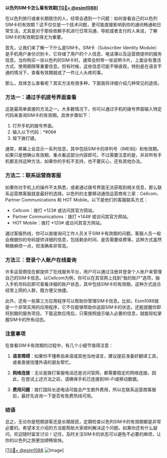 **以色列SIM卡怎么看有效期[[TG💪+ @esim1088](https://t.me/s/esim1088)]**

在以色列旅行或者长期居住的人，经常会遇到一个问题：如何查看自己的以色列SIM卡的有效期？这不仅仅是一个技术问题，更可能直接影响到你的通讯畅通和日常生活。尤其是对于那些依赖手机进行日常沟通、导航或者支付的人来说，了解SIM卡的有效期显得尤为重要。

首先，让我们来了解一下什么是SIM卡。SIM卡（Subscriber Identity Module）是手机用户身份识别卡，它存储了用户的个人信息、电话簿以及运营商提供的服务信息。当你购买一张以色列的SIM卡时，通常会附带一张说明卡片，上面会有激活方式、使用期限等重要信息。但有时候，这些信息可能不够直观，特别是在语言不通的情况下，查看有效期就成了一件让人头疼的事。

那么，具体怎么查看呢？其实方法有很多种，下面我将详细介绍几种常见的途径。

### 方法一：通过手机拨号界面查看

这是最简单直接的方法之一。大多数情况下，你可以通过手机的拨号界面输入特定代码来查询SIM卡的有效期。具体步骤如下：

1. 打开手机的拨号界面。
2. 输入以下代码：*#06#
3. 按下拨打键。

通常，屏幕上会显示一系列信息，其中包括SIM卡的序列号（IMEI码）和有效期。如果只是想确认有效期，重点看这部分内容即可。不过需要注意的是，并非所有手机都支持这种方法，如果你的手机不支持，也不要灰心，还有其他办法。

### 方法二：联系运营商客服

如果你对手机上的操作不太熟悉，或者通过拨号界面无法获取到相关信息，那么联系运营商客服就是最好的选择。以色列的主要移动通信运营商有三家：Cellcom、Partner Communications 和 HOT Mobile。以下是他们的客服联系方式：

- Cellcom：拨打 *123# 或访问其官方网站。
- Partner Communications：拨打 *144# 或访问其官方网站。
- HOT Mobile：拨打 *120# 或访问其官方网站。

通过客服热线，你可以直接询问工作人员关于SIM卡有效期的问题。客服人员一般会根据你的号码提供详细的信息，包括剩余时间、是否需要续费等。这种方式虽然稍微麻烦一点，但准确率非常高。

### 方法三：登录个人账户在线查询

许多运营商现在都提供了在线服务平台，用户可以通过注册并登录个人账户来管理自己的SIM卡信息。以Cellcom为例，你可以在其官网上找到“我的账户”选项，输入手机号码后即可查看详细的账户状态，其中包括SIM卡的有效期。这种方式适合经常上网的人群，既方便又快捷。

此外，还有一些第三方应用程序可以帮助你管理SIM卡信息。比如，Esim1088就是一个非常实用的应用程序，它不仅能够帮助你追踪SIM卡的状态，还能提醒你即将到期的服务项目。下载这款应用后，只需按照提示输入必要的信息，就能轻松掌握SIM卡的所有动态。

### 注意事项

在查看SIM卡有效期的过程中，有几个小细节值得注意：

1. **语言障碍**：如果你不懂希伯来语或其他当地语言，建议提前准备好翻译工具，或者直接找懂外语的朋友帮忙。
   
2. **网络连接**：无论是拨打客服电话还是访问官网，都需要稳定的网络连接。因此，在尝试上述方法之前，请确保手机已连接到Wi-Fi或移动数据。

3. **费用问题**：拨打国际长途电话可能会产生额外费用，所以在联系运营商客服前，最好先咨询一下是否有免费热线可用。

### 结语

总之，无论你是短期游客还是长期居民，定期检查以色列SIM卡的有效期都是非常必要的。希望本文介绍的方法能帮助大家顺利解决这个问题。如果你还有什么疑问，欢迎随时留言讨论！记住，及时关注SIM卡的状态可以避免不必要的麻烦，让你的以色列之旅更加顺畅愉快。

[[TG💪+ @esim1088](https://t.me/s/esim1088) ![Image](https://i.postimg.cc/4NQfJmqS/Snipaste-2025-05-13-00-14-12.png)]